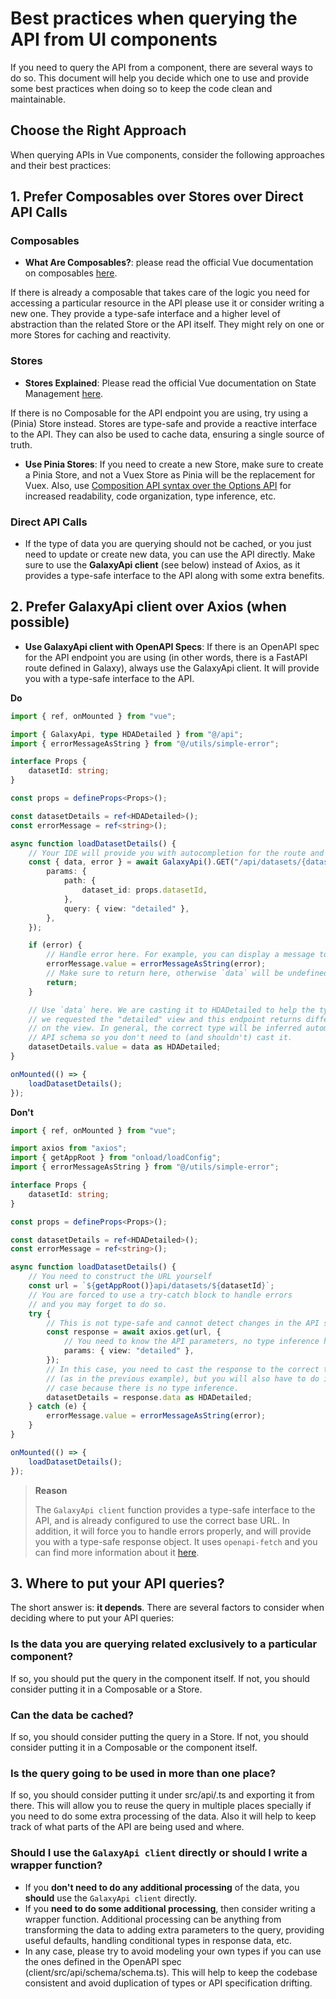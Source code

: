 # Best practices when querying the API from UI components

If you need to query the API from a component, there are several ways to do so. This document will help you decide which one to use and provide some best practices when doing so to keep the code clean and maintainable.

## Choose the Right Approach

When querying APIs in Vue components, consider the following approaches and their best practices:

## 1. Prefer Composables over Stores over Direct API Calls

### Composables

- **What Are Composables?**: please read the official Vue documentation on composables [here](https://vuejs.org/guide/reusability/composables.html).

If there is already a composable that takes care of the logic you need for accessing a particular resource in the API please use it or consider writing a new one. They provide a type-safe interface and a higher level of abstraction than the related Store or the API itself. They might rely on one or more Stores for caching and reactivity.

### Stores

- **Stores Explained**: Please read the official Vue documentation on State Management [here](https://vuejs.org/guide/scaling-up/state-management.html).

If there is no Composable for the API endpoint you are using, try using a (Pinia) Store instead. Stores are type-safe and provide a reactive interface to the API. They can also be used to cache data, ensuring a single source of truth.

- **Use Pinia Stores**: If you need to create a new Store, make sure to create a Pinia Store, and not a Vuex Store as Pinia will be the replacement for Vuex. Also, use [Composition API syntax over the Options API](https://vuejs.org/guide/extras/composition-api-faq.html) for increased readability, code organization, type inference, etc.

### Direct API Calls

- If the type of data you are querying should not be cached, or you just need to update or create new data, you can use the API directly. Make sure to use the **GalaxyApi client** (see below) instead of Axios, as it provides a type-safe interface to the API along with some extra benefits.

## 2. Prefer **GalaxyApi client** over Axios (when possible)

- **Use **GalaxyApi client** with OpenAPI Specs**: If there is an OpenAPI spec for the API endpoint you are using (in other words, there is a FastAPI route defined in Galaxy), always use the GalaxyApi client. It will provide you with a type-safe interface to the API.

**Do**

```ts
import { ref, onMounted } from "vue";

import { GalaxyApi, type HDADetailed } from "@/api";
import { errorMessageAsString } from "@/utils/simple-error";

interface Props {
    datasetId: string;
}

const props = defineProps<Props>();

const datasetDetails = ref<HDADetailed>();
const errorMessage = ref<string>();

async function loadDatasetDetails() {
    // Your IDE will provide you with autocompletion for the route and all the parameters
    const { data, error } = await GalaxyApi().GET("/api/datasets/{dataset_id}", {
        params: {
            path: {
                dataset_id: props.datasetId,
            },
            query: { view: "detailed" },
        },
    });

    if (error) {
        // Handle error here. For example, you can display a message to the user.
        errorMessage.value = errorMessageAsString(error);
        // Make sure to return here, otherwise `data` will be undefined
        return;
    }

    // Use `data` here. We are casting it to HDADetailed to help the type inference because
    // we requested the "detailed" view and this endpoint returns different types depending
    // on the view. In general, the correct type will be inferred automatically using the
    // API schema so you don't need to (and shouldn't) cast it.
    datasetDetails.value = data as HDADetailed;
}

onMounted(() => {
    loadDatasetDetails();
});
```

**Don't**

```ts
import { ref, onMounted } from "vue";

import axios from "axios";
import { getAppRoot } from "onload/loadConfig";
import { errorMessageAsString } from "@/utils/simple-error";

interface Props {
    datasetId: string;
}

const props = defineProps<Props>();

const datasetDetails = ref<HDADetailed>();
const errorMessage = ref<string>();

async function loadDatasetDetails() {
    // You need to construct the URL yourself
    const url = `${getAppRoot()}api/datasets/${datasetId}`;
    // You are forced to use a try-catch block to handle errors
    // and you may forget to do so.
    try {
        // This is not type-safe and cannot detect changes in the API schema.
        const response = await axios.get(url, {
            // You need to know the API parameters, no type inference here.
            params: { view: "detailed" },
        });
        // In this case, you need to cast the response to the correct type
        // (as in the previous example), but you will also have to do it in the general
        // case because there is no type inference.
        datasetDetails = response.data as HDADetailed;
    } catch (e) {
        errorMessage.value = errorMessageAsString(error);
    }
}

onMounted(() => {
    loadDatasetDetails();
});
```

> **Reason**
>
> The `GalaxyApi client` function provides a type-safe interface to the API, and is already configured to use the correct base URL. In addition, it will force you to handle errors properly, and will provide you with a type-safe response object. It uses `openapi-fetch` and you can find more information about it [here](https://openapi-ts.dev/openapi-fetch/).

## 3. Where to put your API queries?

The short answer is: **it depends**. There are several factors to consider when deciding where to put your API queries:

### Is the data you are querying related exclusively to a particular component?

If so, you should put the query in the component itself. If not, you should consider putting it in a Composable or a Store.

### Can the data be cached?

If so, you should consider putting the query in a Store. If not, you should consider putting it in a Composable or the component itself.

### Is the query going to be used in more than one place?

If so, you should consider putting it under src/api/<resource>.ts and exporting it from there. This will allow you to reuse the query in multiple places specially if you need to do some extra processing of the data. Also it will help to keep track of what parts of the API are being used and where.

### Should I use the `GalaxyApi client` directly or should I write a wrapper function?

- If you **don't need to do any additional processing** of the data, you **should** use the `GalaxyApi client` directly.
- If you **need to do some additional processing**, then consider writing a wrapper function. Additional processing can be anything from transforming the data to adding extra parameters to the query, providing useful defaults, handling conditional types in response data, etc.
- In any case, please try to avoid modeling your own types if you can use the ones defined in the OpenAPI spec (client/src/api/schema/schema.ts). This will help to keep the codebase consistent and avoid duplication of types or API specification drifting.
